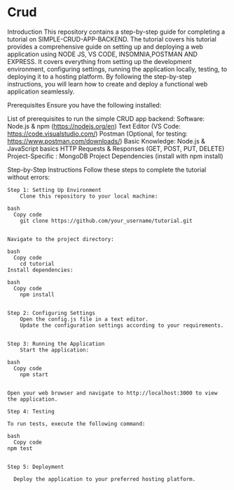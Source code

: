 # Crud
Introduction
    This repository contains a step-by-step guide for completing a tutorial on SIMPLE-CRUD-APP-BACKEND. The tutorial covers his tutorial provides a comprehensive guide on setting up and deploying a web application using NODE JS, VS CODE, INSOMNIA,POSTMAN AND EXPRESS. It covers everything from setting up the development environment, configuring settings, running the application locally, testing, to deploying it to a hosting platform. By following the step-by-step instructions, you will learn how to create and deploy a functional web application seamlessly.

Prerequisites
Ensure you have the following installed:

List of prerequisites
  to run the simple CRUD app backend:
  Software:
    Node.js & npm (https://nodejs.org/en)
    Text Editor (VS Code: https://code.visualstudio.com/)
    Postman (Optional, for testing: https://www.postman.com/downloads/)
  Basic Knowledge:
    Node.js & JavaScript basics
    HTTP Requests & Responses (GET, POST, PUT, DELETE)
Project-Specific :
    MongoDB
    Project Dependencies (install with npm install)
  
Step-by-Step Instructions
  Follow these steps to complete the tutorial without errors:

    Step 1: Setting Up Environment
        Clone this repository to your local machine:

    bash
      Copy code
        git clone https://github.com/your_username/tutorial.git

        
    Navigate to the project directory:

    bash
      Copy code
        cd tutorial
    Install dependencies:

    bash
      Copy code
        npm install

        
    Step 2: Configuring Settings
        Open the config.js file in a text editor.
        Update the configuration settings according to your requirements.

        
    Step 3: Running the Application
        Start the application:

    bash
      Copy code
        npm start


    Open your web browser and navigate to http://localhost:3000 to view the application.

    Step 4: Testing
    
    To run tests, execute the following command:
    
    bash
      Copy code
    npm test


    Step 5: Deployment
      
      Deploy the application to your preferred hosting platform.
